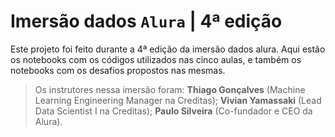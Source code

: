 # Imersão dados **`Alura`** | 4ª edição
  Este projeto foi feito durante a 4ª edição da imersão dados alura. Aqui estão os notebooks com os códigos utilizados nas cinco aulas, e também os notebooks com os desafios propostos nas mesmas.
> Os instrutores nessa imersão foram: **Thiago Gonçalves** (Machine Learning Engineering Manager na Creditas); **Vivian Yamassaki** (Lead Data Scientist I na Creditas); **Paulo Silveira** (Co-fundador e CEO da Alura).
